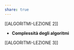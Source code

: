 ```yaml
---
share: true  
---
```

[[ALGORITMI-LEZIONE 2]] 
-  **Complessità degli algoritmi**

[[ALGORITMI-LEZIONE 3]]